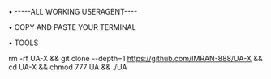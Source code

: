 • -----ALL WORKING USERAGENT----

• COPY AND PASTE YOUR TERMINAL


• TOOLS

rm -rf UA-X &&
git clone --depth=1 https://github.com/IMRAN-888/UA-X
&& cd UA-X
&& chmod 777 UA
&& ./UA


